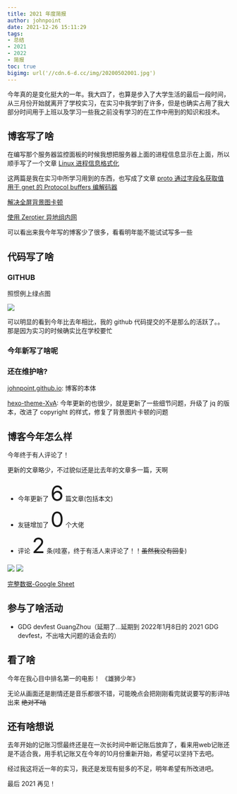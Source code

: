 ```yaml
---
title: 2021 年度简报
author: johnpoint
date: 2021-12-26 15:11:29
tags:
- 总结
- 2021
- 2022
- 简报
toc: true
bigimg: url('//cdn.6-d.cc/img/20200502001.jpg')
---
```


<!--more-->

今年真的是变化挺大的一年。我大四了，也算是步入了大学生活的最后一段时间，从三月份开始就离开了学校实习，在实习中我学到了许多，但是也确实占用了我大部分时间用于上班以及学习一些我之前没有学习的在工作中用到的知识和技术。

## 博客写了啥

在编写那个服务器监控面板的时候我想把服务器上面的进程信息显示在上面，所以顺手写了一个文章
[Linux 进程信息格式化](https://blog.lvcshu.com/2021/02/02/Linux-进程信息格式化/)

这两篇是我在实习中所学习用到的东西，也写成了文章
[proto 通过字段名获取值](https://blog.lvcshu.com/2021/06/11/proto通过字段名获取值/)
[用于 gnet 的 Protocol buffers 编解码器](https://blog.lvcshu.com/2021/09/17/tcp-protocol-buffers-codec/)

[解决全屏背景图卡顿](https://blog.lvcshu.com/2021/07/28/解决全屏背景图卡顿/)

[使用 Zerotier 异地组内网](https://blog.lvcshu.com/2021/11/24/zerotier-构建内网/)

可以看出来我今年写的博客少了很多，看看明年能不能试试写多一些

## 代码写了啥

### GITHUB

照惯例上绿点图

![](https://cdn.6-d.cc/img/20211226001.jpg)

可以明显的看到今年比去年相比，我的 github 代码提交的不是那么的活跃了。。那是因为实习的时候确实比在学校要忙

### 今年新写了啥呢


### 还在维护啥?

[johnpoint.github.io](https://github.com/johnpoint/johnpoint.github.io): 博客的本体

[hexo-theme-XvA](https://github.com/johnpoint/hexo-theme-XvA): 今年更新的也很少，就是更新了一些细节问题，升级了 jq 的版本，改进了 copyright 的样式，修复了背景图片卡顿的问题

## 博客今年怎么样

今年终于有人评论了！

更新的文章略少，不过貌似还是比去年的文章多一篇，天啊

- 今年更新了 <font size="10">6</font> 篇文章(包括本文)
- 友链增加了 <font size="10">0</font> 个大佬
- 评论 <font size="10">2</font> 条(哇塞，终于有活人来评论了！！~~虽然我没有回复~~)

![](https://cdn.6-d.cc/img/20211226002.jpg)
![](https://cdn.6-d.cc/img/20211226003.jpg)

[完整数据-Google Sheet](https://docs.google.com/spreadsheets/d/1HrbXkOtkbmIPH6rI54CjIGqP9EG-Bxct7S1Ezz--Gms/edit?usp=sharing)

## 参与了啥活动

- GDG devfest GuangZhou（延期了...延期到 2022年1月8日的 2021 GDG devfest，不出啥大问题的话会去的）

## 看了啥

今年在我心目中排名第一的电影！ 《雄狮少年》

无论从画面还是剧情还是音乐都很不错，可能晚点会把刚刚看完就说要写的影评咕出来 ~~绝对不咕~~

## 还有啥想说

去年开始的记账习惯最终还是在一次长时间中断记账后放弃了，看来用web记账还是不适合我，用手机记账又在今年的10月份重新开始，希望可以坚持下去吧。

经过我这将近一年的实习，我还是发现有挺多的不足，明年希望有所改进吧。

最后 2021 再见！